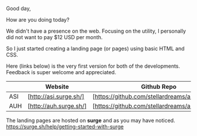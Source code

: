 Good day, 

How are you doing today?

We didn't have a presence on the web. Focusing on the utility, I personally did not want to pay $12 USD per month.

So I just started creating a landing page (or pages) using basic HTML and CSS. 

Here (links below) is the very first version for both of the developments. Feedback is super welcome and appreciated. 


|               | Website              | Github Repo   |
| ------------- | -------------        | ------------- |
| ASI           | [http://asi.surge.sh/] | [https://github.com/stellardreams/asi.surge.sh]  |
| AUH           | [http://auh.surge.sh/] | [https://github.com/stellardreams/auh.surge.sh]  |


The landing pages are hosted on **surge** and as you may have noticed. https://surge.sh/help/getting-started-with-surge 
